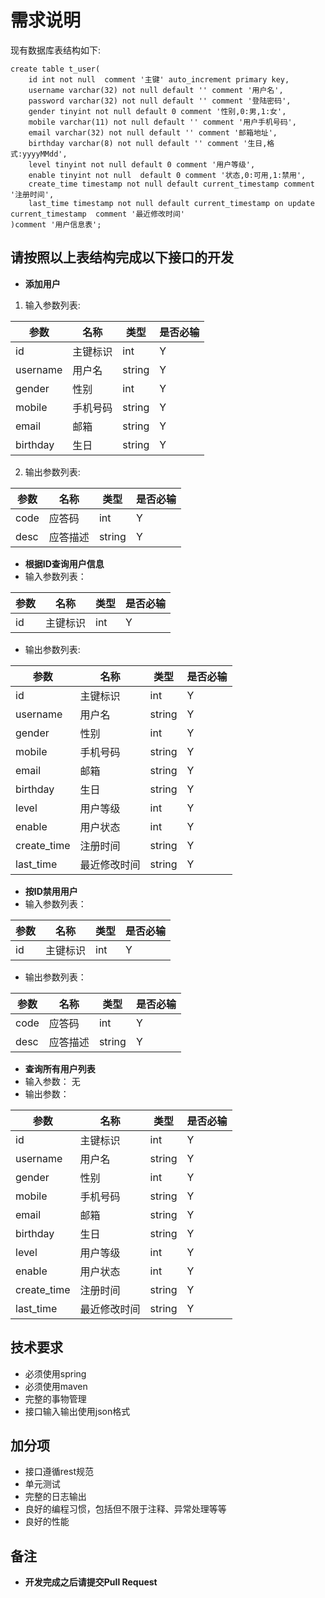 # 需求说明
现有数据库表结构如下:
```
create table t_user(
    id int not null  comment '主键' auto_increment primary key,
    username varchar(32) not null default '' comment '用户名',
    password varchar(32) not null default '' comment '登陆密码',
    gender tinyint not null default 0 comment '性别,0:男,1:女',
    mobile varchar(11) not null default '' comment '用户手机号码',
    email varchar(32) not null default '' comment '邮箱地址',
    birthday varchar(8) not null default '' comment '生日,格式:yyyyMMdd',
    level tinyint not null default 0 comment '用户等级',
    enable tinyint not null  default 0 comment '状态,0:可用,1:禁用',
    create_time timestamp not null default current_timestamp comment '注册时间',
    last_time timestamp not null default current_timestamp on update current_timestamp  comment '最近修改时间'
)comment '用户信息表';
```
## 请按照以上表结构完成以下接口的开发

- **添加用户**
1. 输入参数列表:

|参数|名称|类型|是否必输|
|----|----|---|-----|
|id|主键标识|int|Y
|username|用户名|string|Y
|gender|性别|int|Y
|mobile|手机号码|string|Y
|email|邮箱|string|Y
|birthday|生日|string|Y

2. 输出参数列表:

|参数|名称|类型|是否必输|
|---------|---------|---------|---------|
|code|应答码|int|Y
|desc|应答描述|string|Y

- **根据ID查询用户信息**
 - 输入参数列表： 

|参数|名称|类型|是否必输|
|---------|---------|---------|---------|
|id|主键标识|int|Y

 - 输出参数列表:

|参数|名称|类型|是否必输|
|----|----|---|-----|
|id|主键标识|int|Y
|username|用户名|string|Y
|gender|性别|int|Y
|mobile|手机号码|string|Y
|email|邮箱|string|Y
|birthday|生日|string|Y
|level|用户等级|int|Y
|enable|用户状态|int|Y
|create_time|注册时间|string|Y
|last_time|最近修改时间|string|Y
- **按ID禁用用户**
 - 输入参数列表：

|参数|名称|类型|是否必输|
|---------|---------|---------|---------|
|id|主键标识|int|Y

 - 输出参数列表：

|参数|名称|类型|是否必输|
|---------|---------|---------|---------|
|code|应答码|int|Y
|desc|应答描述|string|Y

- **查询所有用户列表**
 - 输入参数：
        无
 - 输出参数：

|参数|名称|类型|是否必输|
|----|----|---|-----|
|id|主键标识|int|Y
|username|用户名|string|Y
|gender|性别|int|Y
|mobile|手机号码|string|Y
|email|邮箱|string|Y
|birthday|生日|string|Y
|level|用户等级|int|Y
|enable|用户状态|int|Y
|create_time|注册时间|string|Y
|last_time|最近修改时间|string|Y



## 技术要求
- 必须使用spring
- 必须使用maven
- 完整的事物管理
- 接口输入输出使用json格式


## 加分项
- 接口遵循rest规范
- 单元测试
- 完整的日志输出
- 良好的编程习惯，包括但不限于注释、异常处理等等
- 良好的性能

## 备注
- **开发完成之后请提交Pull Request**